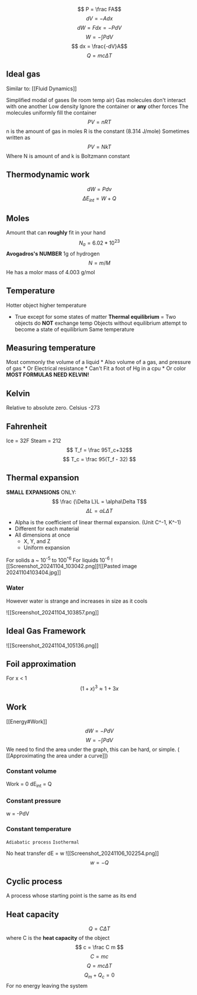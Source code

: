 $$ P = \frac FA$$
$$ dV = -Adx$$
$$ dW = Fdx = -PdV$$
$$ W = -\int PdV$$
$$ dx = \frac{-dV}A$$
$$ Q = mc\Delta T$$
## Ideal gas
Similar to: [[Fluid Dynamics]]

Simplified modal of gases (Ie room temp air)
	Gas molecules don't interact with one another
		Low density
	Ignore the container or **any** other forces
	The molecules uniformly fill the container
$$ PV = nRT $$
	n is the amount of gas in moles
	R is the constant (8.314 J/mole)
	Sometimes written as $$ PV=NkT $$
	Where N is amount of and k is Boltzmann constant
## Thermodynamic work
$$ dW = Pdv$$
$$\Delta E_{int} =W+Q $$
## Moles
Amount that can **roughly** fit in your hand
$$ N_a = 6.02*10^{23} $$
**Avogadros's NUMBER**
	1g of hydrogen
	$$ N = m/M $$
	He has a molor mass of 4.003 g/mol

## Temperature
Hotter object higher temperature
* True except for some states of matter
**Thermal equilibrium** = Two objects do **NOT** exchange temp
		Objects without equilibrium attempt to become a state of equilibrium
	Same temperature
## Measuring temperature
Most commonly the volume of a liquid
	* Also volume of a gas, and pressure of gas
	* Or Electrical resistance
		* Can't Fit a foot of Hg in a cpu
	* Or color
**MOST FORMULAS NEED KELVIN!**

## Kelvin
Relative to absolute zero.
Celsius -273
## Fahrenheit
Ice = 32F
Steam  = 212
$$ T_f = \frac 95T_c+32$$
$$ T_c = \frac 95(T_f - 32) $$
## Thermal expansion

**SMALL** **EXPANSIONS** ONLY:
$$ \frac {\Delta L}L = \alpha\Delta T$$
$$ \Delta L = \alpha L\Delta T$$
* Alpha is the coefficient of linear thermal expansion. (Unit C^-1, K^-1)
* Different for each material
* All dimensions at once
	* X, Y, and Z
	* Uniform expansion

For solids a ~ 10<sup>-5</sup> to 100<sup>^6</sup>
For liquids 10<sup>-6</sup>
![[Screenshot_20241104_103042.png]]![[Pasted image 20241104103404.jpg]]
### Water
However water is strange and increases in size as it cools

![[Screenshot_20241104_103857.png]]
## Ideal Gas Framework
![[Screenshot_20241104_105136.png]]
## Foil approximation 
For x < 1
$$ (1+x)^3 \approx 1+3x $$
## Work
[[Energy#Work]]
$$ dW = -PdV$$$$ W = -\int PdV$$
We need to find the area under the graph, this can be hard, or simple. ( [[Approximating the area under a curve]])
### Constant volume
Work = 0
dE<sub>int</sub> = Q
### Constant pressure
w = -PdV


### Constant temperature
`Adiabatic process` 
`Isothermal`

No heat transfer
dE = w
![[Screenshot_20241106_102254.png]]
$$ w = -Q $$
## Cyclic process
A process whose starting point is the same as its end


## Heat capacity

$$ Q = C\Delta T $$
where C is the **heat capacity** of the object
$$ c = \frac C m $$ $$ C = mc $$
$$ Q = mc\Delta T$$
$$ Q_m + Q_c = 0 $$
For no energy leaving the system
